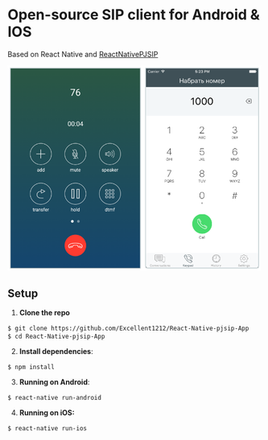# Open-source SIP client for Android & IOS

Based on React Native and [ReactNativePJSIP](https://github.com/Excellent1212/React-Native-pjsip-App)

<img src="docs/screenshot-app.png" width="760">

## Setup

1. **Clone the repo**

  ```
  $ git clone https://github.com/Excellent1212/React-Native-pjsip-App
  $ cd React-Native-pjsip-App
  ```

2. **Install dependencies**:

  ```
  $ npm install
  ```

3. **Running on Android**:

  ```
  $ react-native run-android
  ```

4. **Running on iOS:**

  ```
  $ react-native run-ios
  ```

